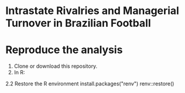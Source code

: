 # Intrastate Rivalries and Managerial Turnover in Brazilian Football

# Reproduce the analysis

1. Clone or download this repository.
2. In R:

2.2 Restore the R environment
install.packages("renv")
renv::restore()

